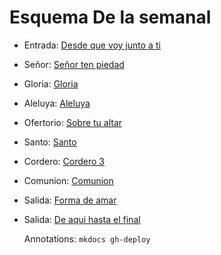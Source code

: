 # Esquema De la semanal

- Entrada: [Desde que voy junto a ti](boda/salmo_115.md)
- Señor: [Señor ten piedad](senior_ten_piedad/senior_7.md)
- Gloria: [Gloria](gloria/gloria_5.md)
- Aleluya: [Aleluya](boda/aleluya.md)
- Ofertorio: [Sobre tu altar](boda/ofertorio.md)
- Santo: [Santo ](boda/santo.md)
- Cordero: [Cordero 3](boda/corder.md)
- Comunion: [Comunion](boda/comunion.md)
- Salida: [Forma de amar](boda/forma_de_amar.md)
- Salida: [De aqui hasta el final](boda/de_aqui_hasta_el_final.md)

  Annotations:
  `mkdocs gh-deploy`
